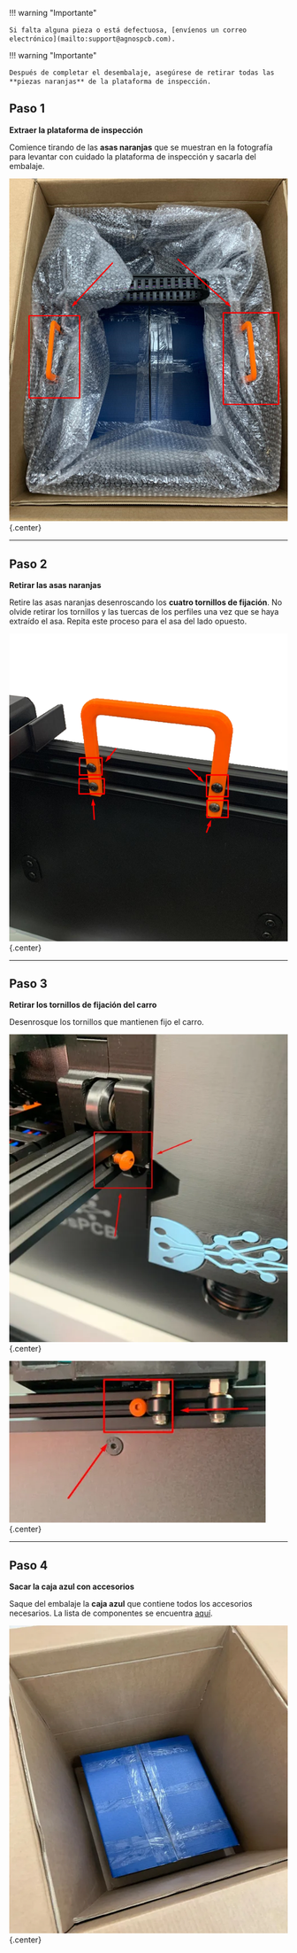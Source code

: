!!! warning "Importante"

    Si falta alguna pieza o está defectuosa, [envíenos un correo electrónico](mailto:support@agnospcb.com).

!!! warning "Importante"

    Después de completar el desembalaje, asegúrese de retirar todas las **piezas naranjas** de la plataforma de inspección.

## Paso 1
**Extraer la plataforma de inspección**

Comience tirando de las **asas naranjas** que se muestran en la fotografía para levantar con cuidado la plataforma de inspección y sacarla del embalaje.

![Caja](../assets/v7/unpack-1.png){.center}

---

## Paso 2
**Retirar las asas naranjas**

Retire las asas naranjas desenroscando los **cuatro tornillos de fijación**. No olvide retirar los tornillos y las tuercas de los perfiles una vez que se haya extraído el asa. Repita este proceso para el asa del lado opuesto.

![Caja](../assets/v7/unpack-2.png){.center}

---

## Paso 3
**Retirar los tornillos de fijación del carro**

Desenrosque los tornillos que mantienen fijo el carro.

![Caja](../assets/v7/unpack-3.webp){.center}

![Caja](../assets/v7/unpack-4.webp){.center}

---

## Paso 4
**Sacar la caja azul con accesorios**

Saque del embalaje la **caja azul** que contiene todos los accesorios necesarios. La lista de componentes se encuentra [aquí](Package_content.md).

![Caja](../assets/v7/unpack-5.webp){.center}